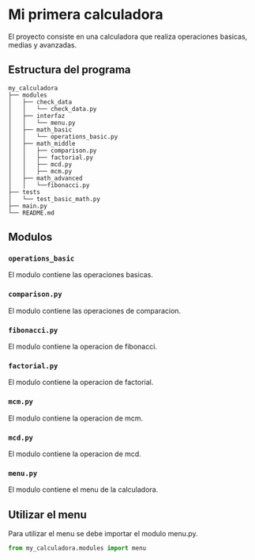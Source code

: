 # Mi primera calculadora

El proyecto consiste en una calculadora que realiza operaciones basicas, medias y avanzadas.
## Estructura del programa

```
my_calculadora
├── modules
│   ├── check_data
│   │   └── check_data.py
│   ├── interfaz
│   │   └── menu.py
│   ├── math_basic
│   │   └── operations_basic.py
│   ├── math_middle
│   │   ├── comparison.py
│   │   ├── factorial.py
│   │   ├── mcd.py
│   │   ├── mcm.py
│   ├── math_advanced
│   │   └──fibonacci.py
├── tests
│   └── test_basic_math.py
├── main.py
└── README.md
```

## Modulos

### `operations_basic`

El modulo contiene las operaciones basicas.

### `comparison.py`

El modulo contiene las operaciones de comparacion.
### `fibonacci.py`

El modulo contiene la operacion de fibonacci.
### `factorial.py`

El modulo contiene la operacion de factorial.
### `mcm.py`

El modulo contiene la operacion de mcm.
### `mcd.py`

El modulo contiene la operacion de mcd.
### `menu.py`

El modulo contiene el menu de la calculadora.
## Utilizar el menu

Para utilizar el menu se debe importar el modulo menu.py.

```python
from my_calculadora.modules import menu